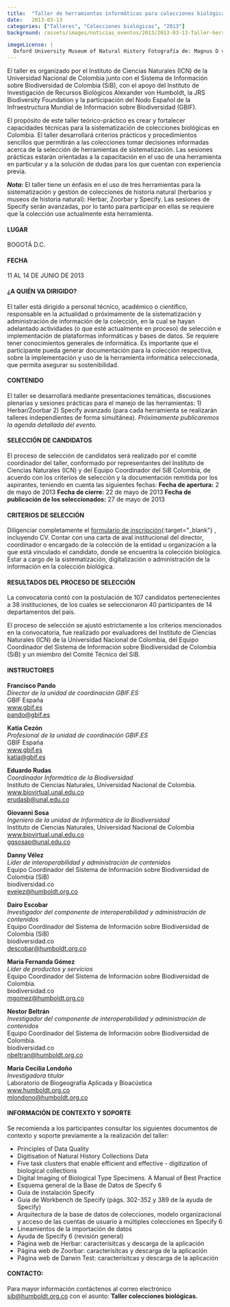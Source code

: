 ```yaml
---
title:  "Taller de herramientas informáticas para colecciones biológicas"
date:   2013-03-13
categories: ["Talleres", "Colecciones biológicas", "2013"]
background: /assets/images/noticias_eventos/2013/2013-03-13-Taller-herramientas-informáticas-colecciones-biologicas.jpg

imageLicense: |
  Oxford University Museum of Natural History Fotografía de: Magnus D vía [Flickr](https://flic.kr/p/7ByxFV)
---
```


El taller es organizado por el Instituto de Ciencias Naturales (ICN) de la Universidad Nacional de Colombia junto con el Sistema de Información sobre Biodiversidad de Colombia (SiB), con el apoyo del Instituto de Investigación de Recursos Biológicos Alexander von Humboldt, la JRS Biodiversity Foundation y la participación del Nodo Español de la Infraestructura Mundial de Información sobre Biodiversidad (GBIF).

El propósito de este taller teórico-práctico es crear y fortalecer capacidades técnicas para la sistematización de colecciones biológicas en Colombia. El taller desarrollará criterios prácticos y procedimientos sencillos  que permitirán a las colecciones tomar decisiones informadas acerca de la selección de herramientas de sistematización. Las sesiones prácticas estarán orientadas a la capacitación en el uso de una herramienta en particular y a la solución de dudas para los que cuentan con experiencia previa.

***Nota:*** El taller tiene un énfasis en el uso de tres herramientas para la sistematización y gestión de colecciones de historia natural (herbarios y museos de historia natural): Herbar, Zoorbar y Specify. Las sesiones de Specify serán avanzadas, por lo tanto para participar en ellas se requiere que la colección use actualmente esta herramienta.

#### LUGAR 

BOGOTÁ D.C.

#### FECHA

11 AL 14 DE JUNIO DE 2013

#### ¿A QUIÉN VA DIRIGIDO?

El taller está dirigido a personal técnico, académico o científico, responsable en la actualidad o próximamente de la sistematización y administración de información de la colección, en la cual se hayan adelantado actividades (o que esté actualmente en proceso) de selección e implementación de plataformas informáticas y bases de datos.
Se requiere tener conocimientos generales de informática. Es importante que el participante pueda generar documentación para la colección respectiva, sobre la implementación y uso de la herramienta informática seleccionada, que permita asegurar su sostenibilidad.

#### CONTENIDO

El taller se desarrollará mediante presentaciones temáticas, discusiones plenarias y sesiones prácticas para el manejo de las herramientas: 1) Herbar/Zoorbar  2) Specify avanzado (para cada herramienta se realizarán talleres independientes de forma simultánea).
*Próximamente publicaremos la agenda detallada del evento.*

#### SELECCIÓN DE CANDIDATOS

El proceso de selección de candidatos será realizado por el comité coordinador del taller, conformado por representantes del Instituto de Ciencias Naturales (ICN) y del Equipo Coordinador del SiB Colombia, de acuerdo con los criterios de selección y la documentación remitida por los aspirantes, teniendo en cuenta las siguientes fechas:
**Fecha de apertura:** 2 de mayo de 2013
**Fecha de cierre:** 22 de mayo de 2013
**Fecha de publicación de los seleccionados:** 27 de mayo de 2013

#### CRITERIOS DE SELECCIÓN

Diligenciar completamente el [formulario de inscripción](https://docs.google.com/forms/d/e/1FAIpQLSd0oDzvzh6BxHDKDPXZuK1i3QWRl7rbfVAinDG4zmLGHA4oJw/viewform?formkey=dDVka0FTLVRLd3NWT2w3d1c1azFUYlE6MQ#gid=0){:target="_blank"}
, incluyendo CV.
Contar con una carta de aval institucional del director, coordinador o encargado de la colección de la entidad u organización a la que está vinculado el candidato, donde se encuentra la colección biológica.
Estar a cargo de la sistematización, digitalización o administración de la información en la colección biológica.

#### RESULTADOS DEL PROCESO DE SELECCIÓN

La convocatoria contó con la postulación de 107 candidatos pertenecientes a 38 instituciones, de los cuales se seleccionaron 40 participantes de 14 departamentos del país.

El proceso de selección se ajustó estrictamente a los criterios mencionados en la convocatoria, fue realizado por evaluadores del Instituto de Ciencias Naturales (ICN) de la Universidad Nacional de Colombia, del Equipo Coordinador del Sistema de Información sobre Biodiversidad de Colombia (SiB) y un miembro del Comité Técnico del SiB.


#### INSTRUCTORES
   
**Francisco Pando**  
*Director de la unidad de coordinación GBIF.ES*  
GBIF España  
www.gbif.es  
pando@gbif.es  
 
 
**Katia Cezón**  
*Profesional de la unidad de coordinación GBIF.ES*  
GBIF España  
www.gbif.es  
katia@gbif.es  


**Eduardo Rudas**  
*Coordinador Informática de la Biodiversidad*  
Instituto de Ciencias Naturales, Universidad Nacional de Colombia.  
www.biovirtual.unal.edu.co  
erudasb@unal.edu.co  


**Giovanni Sosa**  
*Ingeniero de la unidad de Informática de la Biodiversidad*  
Instituto de Ciencias Naturales, Universidad Nacional de Colombia  
www.biovirtual.unal.edu.co  
ggsosap@unal.edu.co


**Danny Vélez**  
*Líder de interoperabilidad y administración de contenidos*  
Equipo Coordinador del Sistema de Información
sobre Biodiversidad de Colombia (SiB)  
biodiversidad.co  
evelez@humboldt.org.co  


**Dairo Escobar**  
*Investigador del componente de interoperabilidad y administración de contenidos*  
Equipo Coordinador del Sistema de Información sobre Biodiversidad de Colombia (SiB)  
biodiversidad.co  
descobar@humboldt.org.co  


**Maria Fernanda Gómez**  
*Líder de productos y servicios*  
Equipo Coordinador del Sistema de Información sobre Biodiversidad de Colombia.  
biodiversidad.co  
mgomez@humboldt.org.co  


**Nestor Beltrán**  
*Investigador del componente de interoperabilidad y administración de contenidos*  
Equipo Coordinador del Sistema de Información sobre Biodiversidad de Colombia.  
biodiversidad.co  
nbeltran@humboldt.org.co  


**María Cecilia Londoño**  
*Investigadora titular*  
Laboratorio de Biogeografía Aplicada y Bioacústica  
www.humboldt.org.co  
mlondono@humboldt.org.co  

#### INFORMACIÓN DE CONTEXTO Y SOPORTE

Se recomienda a los participantes consultar los siguientes documentos de contexto y soporte previamente a la realización del taller:

- Principles of Data Quality
- Digitisation of Natural History Collections Data
- Five task clusters that enable efficient and effective - digitization of biological collections
- Digital Imaging of Biological Type Specimens. A Manual of Best Practice
- Esquema general de la Base de Datos de Specify 6
- Guía de instalación Specify
- Guía de Workbench de Specify (págs. 302-352 y 389 de la ayuda de Specify)
- Arquitectura de la base de datos de colecciones, modelo organizacional y acceso de las cuentas de usuario a múltiples colecciones en Specify 6
- Lineamientos de la importación de datos
- Ayuda de Specify 6 (revisión general)
- Página web de Herbar: caracterísitcas y descarga de la aplicación
- Página web de Zoorbar: caracterísitcas y descarga de la aplicación
- Página web de Darwin Test: caracterísitcas y descarga de la aplicación
 



#### CONTACTO:  
Para mayor información contáctenos al correo electrónico sib@humboldt.org.co con el asunto: **Taller colecciones biológicas.**
